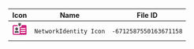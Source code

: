 | Icon | Name | File ID |
| ---  | ---  | ---     |
| ![](NetworkIdentity%20Icon.png) | `NetworkIdentity Icon` | `-6712587550163671158` |
